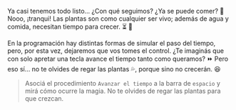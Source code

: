 <gs-attire attire-url="https://raw.githubusercontent.com/MumukiProject/mumuki-guia-gobstones-eventos-kids/master/assets/attires/config_1553019422996.json"></gs-attire>

<gs-toolbox toolbox-url="https://raw.githubusercontent.com/MumukiProject/mumuki-guia-gobstones-eventos-kids/master/assets/toolbox_1554479911696.xml"></gs-toolbox>

<gs-keyboard-config keyboard-url="https://raw.githubusercontent.com/MumukiProject/mumuki-guia-gobstones-eventos-kids/master/assets/keyboard.json"></gs-keyboard-config>

Ya casi tenemos todo listo… ¿Con qué seguimos? ¿Ya se puede comer? :grimacing: Nooo, ¡tranqui! Las plantas son como cualquier ser vivo; además de agua y comida, necesitan tiempo para crecer. :hourglass_flowing_sand: :seedling:

En la programación hay distintas formas de simular el paso del tiempo, pero, por esta vez, dejaremos que vos tomes el control. ¿Te imaginás que con solo apretar una tecla avance el tiempo tanto como queramos? :fast_forward: Pero eso sí… no te olvides de regar las plantas :sweat_drops:, porque sino no crecerán. :satisfied:

> Asociá el procedimiento `Avanzar el tiempo` a la barra de `espacio` y mirá cómo ocurre la magia. No te olvides de regar las plantas para que crezcan. 